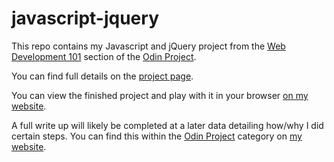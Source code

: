 # javascript-jquery

This repo contains my Javascript and jQuery project from the [Web Development 101](http://www.theodinproject.com/courses/web-development-101) section of the [Odin Project](http://www.theodinproject.com/courses).  

You can find full details on the [project page](http://www.theodinproject.com/courses/web-development-101/lessons/javascript-and-jquery).

You can view the finished project and play with it in your browser [on my website](https://www.josharcher.uk/static/projects/odinProject/javascriptAndjQuery/project.html).

A full write up will likely be completed at a later data detailing how/why I did certain steps. You can find this within the [Odin Project](https://www.josharcher.uk/categories/odin-project/) category on [my website](https://www.josharcher.uk/).
